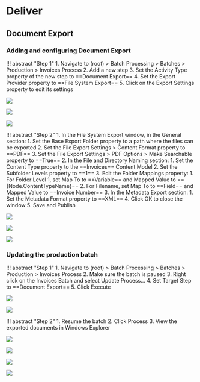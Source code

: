 # Deliver

## Document Export

### Adding and configuring Document Export

!!! abstract "Step 1"
    1. Navigate to (root) > Batch Processing > Batches > Production > Invoices Process
    2. Add a new step
    3. Set the Activity Type property of the new step to ==Document Export==
    4. Set the Export Provider property to ==File System Export==
    5. Click on the Export Settings property to edit its settings

![](img/5-1/001.png)

![](img/5-1/002.png)

![](img/5-1/004.png)

!!! abstract "Step 2"
    1. In the File System Export window, in the General section:
        1. Set the Base Export Folder property to a path where the files can be exported
        2. Set the File Export Settings > Content Format property to ==PDF==
        3. Set the File Export Settings > PDF Options > Make Searchable property to ==True==
    2. In the File and Directory Naming section:
        1. Set the Content Type property to the ==Invoices== Content Model
        2. Set the Subfolder Levels property to ==1==
        3. Edit the Folder Mappings property:
            1. For Folder Level 1, set Map To to ==Variable== and Mapped Value to =={Node.ContentTypeName}==
            2. For Filename, set Map To to ==Field== and Mapped Value to ==Invoice Number==
    3. In the Metadata Export section:
        1. Set the Metadata Format property to ==XML==
    4. Click OK to close the window
    5. Save and Publish

![](img/5-1/028.png)

![](img/5-1/032.png)

![](img/5-1/033.png)

### Updating the production batch

!!! abstract "Step 1"
    1. Navigate to (root) > Batch Processing > Batches > Production > Invoices Process
    2. Make sure the batch is paused
    3. Right click on the Invoices Batch and select Update Process...
    4. Set Target Step to ==Document Export==
    5. Click Execute

![](img/5-1/036.png)

![](img/5-1/039.png)

!!! abstract "Step 2"
    1. Resume the batch
    2. Click Process
    3. View the exported documents in Windows Explorer

![](img/5-1/043.png)

![](img/5-1/044.png)

![](img/5-1/045.png)

![](img/5-1/046.png)